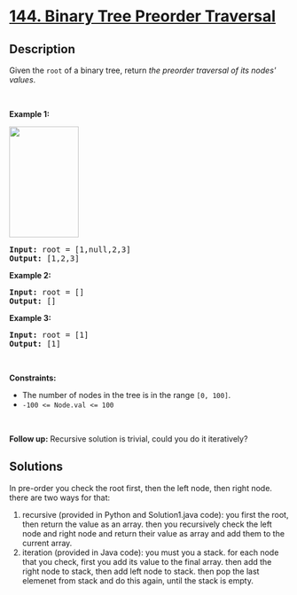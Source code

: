 # [144. Binary Tree Preorder Traversal](https://leetcode.com/problems/binary-tree-preorder-traversal)


## Description

<p>Given the <code>root</code> of a binary tree, return <em>the preorder traversal of its nodes&#39; values</em>.</p>

<p>&nbsp;</p>
<p><strong class="example">Example 1:</strong></p>
<img alt="" src="https://fastly.jsdelivr.net/gh/doocs/leetcode@main/solution/0100-0199/0144.Binary%20Tree%20Preorder%20Traversal/images/inorder_1.jpg" style="width: 125px; height: 200px;" />
<pre>
<strong>Input:</strong> root = [1,null,2,3]
<strong>Output:</strong> [1,2,3]
</pre>

<p><strong class="example">Example 2:</strong></p>

<pre>
<strong>Input:</strong> root = []
<strong>Output:</strong> []
</pre>

<p><strong class="example">Example 3:</strong></p>

<pre>
<strong>Input:</strong> root = [1]
<strong>Output:</strong> [1]
</pre>

<p>&nbsp;</p>
<p><strong>Constraints:</strong></p>

<ul>
	<li>The number of nodes in the tree is in the range <code>[0, 100]</code>.</li>
	<li><code>-100 &lt;= Node.val &lt;= 100</code></li>
</ul>

<p>&nbsp;</p>
<p><strong>Follow up:</strong> Recursive solution is trivial, could you do it iteratively?</p>

## Solutions
In pre-order you check the root first, then the left node, then right node. there are two ways for that:    
1) recursive (provided in Python and Solution1.java code): you first the root, then return the value as an array. then you recursively check the left node and right node and return their value as array and add them to the current array.    
2) iteration (provided in Java code): you must you a stack. for each node that you check, first you add its value to the final array. then add the right node to stack, then add left node to stack. then pop the last elemenet from stack and do this again, until the stack is empty.
